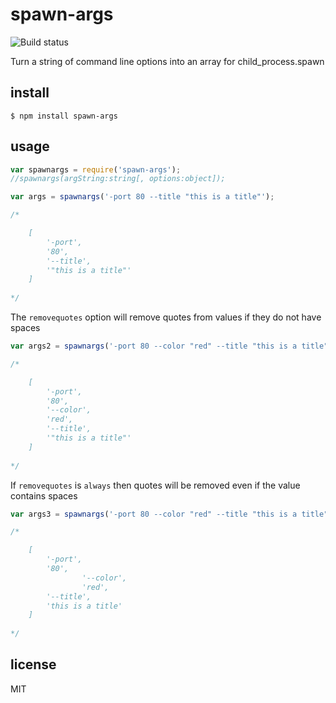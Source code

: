 spawn-args
==========

![Build status](https://api.travis-ci.org/binocarlos/spawn-args.png)

Turn a string of command line options into an array for child_process.spawn

## install

```
$ npm install spawn-args
```

## usage

```js
var spawnargs = require('spawn-args');
//spawnargs(argString:string[, options:object]);

var args = spawnargs('-port 80 --title "this is a title"');

/*

	[
		'-port',
		'80',
		'--title',
		'"this is a title"'
	]
	
*/
```

The `removequotes` option will remove quotes from values if they do not have spaces

```js
var args2 = spawnargs('-port 80 --color "red" --title "this is a title"', { removequotes: true });

/*

	[
		'-port',
		'80',
		'--color',
		'red',
		'--title',
		'"this is a title"'
	]
	
*/
```

If `removequotes` is `always` then quotes will be removed even if the value contains spaces

```js
var args3 = spawnargs('-port 80 --color "red" --title "this is a title"', { removequotes: 'always' });

/*

	[
		'-port',
		'80',
                '--color',
                'red',
		'--title',
		'this is a title'
	]
	
*/
```

## license

MIT
